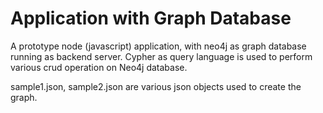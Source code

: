 # Application with Graph Database
A prototype node (javascript) application, with neo4j as graph database running as backend server. 
Cypher as query language is used to perform various crud operation on Neo4j database.

sample1.json, sample2.json are various json objects used to create the graph.

